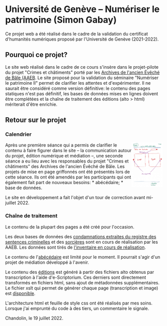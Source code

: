 # Université de Genève – Numériser le patrimoine (Simon Gabay)

Ce projet web a été réalisé dans le cadre de la validation du certificat d'humanités numériques proposé par l'Université de Genève (2021-2022). 

## Pourquoi ce projet? 
Le site web réalisé dans le cadre de ce cours s'insère dans le projet-pilote du projet "Crimes et châtiments" porté par les [Archives de l'ancien Évêché de Bâle (AAEB](www.aaeb.ch). Le site proposé pour la validation du séminaire "Numériser le patrimoine II" permet de clarifier les attentes et d'expérimenter. Il ne saurait être considéré comme version définitive: le contenu des pages statiques n'est pas définitif, les bases de données mises en lignes doivent être complétées et la chaîne de traitement des éditions (alto > html) mériterait d'être enrichie.

## Retour sur le projet
### Calendrier 
<img src="photos/AAEB-11.jpeg" style="float:right;width:100px;">
Après une première séance qui a permis de clarifier le contenu à faire figurer dans le site –  la communication autour du projet, édition numérique et médiation –, une seconde séance a eu lieu avec les responsables du projet "Crimes et châtiments" des Archives de l'ancien Évêché de Bâle. Les projets de mise en page griffonnés ont été présentés lors de cette séance. Ils ont été amendés par les participants qui ont également fait part de nouveaux besoins: 
* abécédaire;
* base de données. 

Le site en développement a fait l'objet d'un tour de correction avant mi-juillet 2022. 
### Chaîne de traitement
Le contenu de la plupart des pages a été créé pour l'occasion. 

Les deux bases de données des [condamnations extraites du registre des sentences criminelles](bdd_cod205a.html) et des [sorcières](bdd_sorciere.html) sont en cours de réalisation par les AAEB. Les données sont tirés de [l'inventaire en cours de réalisation](https://archives-aaeb.jura.ch/suchinfo.aspx). 

Le contenu de l'[abécédaire](abecedaire.html) est limité pour le moment. Il pourrait s'agir d'un projet de médiation développé à l'avenir. 

Le contenu des [éditions](lecture.html) est généré à partir des fichiers alto obtenus par transcription à l'aide d'e-Scriptorium. Ces derniers sont directement transformés en fichiers html, sans ajout de métadonnées supplémentaires. Le fichier xslt qui permet de générer chaque page (transcription et image) est [disponible](scripts/ALTOtoHTML_v2.xsl).

L'architecture html et feuille de style css ont été réalisés par mes soins. Lorsque j'ai emprunté du code à des tiers, un commentaire le signale.

Chandolin, le 19 juillet 2022. 

